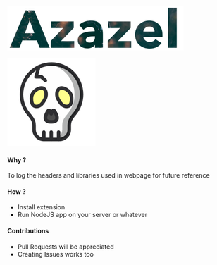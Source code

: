 ![Azazel](https://raw.githubusercontent.com/dhaval17/azazel/assets/title.png)

![Azazel](https://raw.githubusercontent.com/dhaval17/azazel/assets/logo.png)

#### Why ?
To log the headers and libraries used in webpage for future reference

#### How ?
- Install extension
- Run NodeJS app on your server or whatever

#### Contributions
- Pull Requests will be appreciated
- Creating Issues works too
